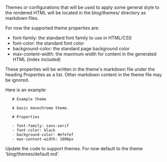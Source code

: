 
Themes or configurations that will be used to apply some general style to the
rendered HTML will be located in the blog/themes/ directory as markdown files.

For now the supported theme properties are:

- font-family: the standard font family to use in HTML/CSS
- font-color: the standard font color
- background-color: the standard page background color
- max-content-width: the maximum width for content in the generated HTML (index included)

These properties will be written in the theme's markdown file under the heading Properties as a list. Other markdown content in the theme file may be ignored.

Here is an example:

```
   # Example theme

   A basic monochrome theme.

   # Properties

   - font-family: sans-serif
   - font-color: black
   - background-color: #efefef
   - max-content-width: 1000px
```

Update the code to support themes.
For now default to the theme 'blog/themes/default.md'.


